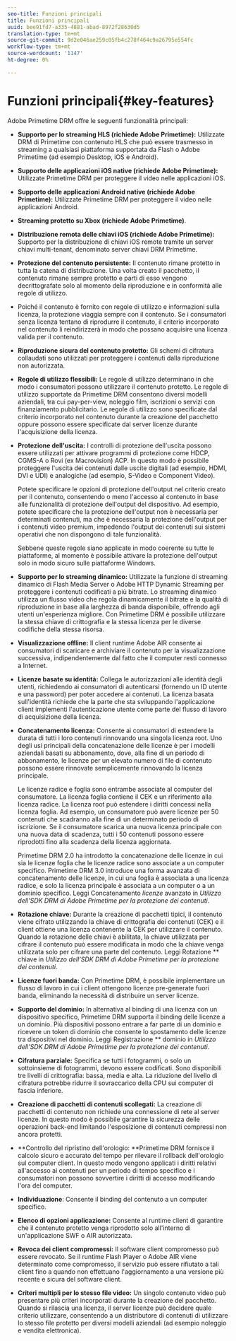 ```yaml
---
seo-title: Funzioni principali
title: Funzioni principali
uuid: bee91fd7-a335-4881-abad-8972f28630d5
translation-type: tm+mt
source-git-commit: 9d2e046ae259c05fb4c278f464c9a26795e554fc
workflow-type: tm+mt
source-wordcount: '1147'
ht-degree: 0%

---
```



# Funzioni principali{#key-features}

Adobe Primetime DRM offre le seguenti funzionalità principali:

* **Supporto per lo streaming HLS (richiede Adobe Primetime):** Utilizzate DRM di Primetime con contenuto HLS che può essere trasmesso in streaming a qualsiasi piattaforma supportata da Flash o Adobe Primetime (ad esempio Desktop, iOS e Android).
* **Supporto delle applicazioni iOS native (richiede Adobe Primetime):** Utilizzate Primetime DRM per proteggere il video nelle applicazioni iOS.
* **Supporto delle applicazioni Android native (richiede Adobe Primetime):** Utilizzate Primetime DRM per proteggere il video nelle applicazioni Android.
* **Streaming protetto su Xbox (richiede Adobe Primetime)**.
* **Distribuzione remota delle chiavi iOS (richiede Adobe Primetime):** Supporto per la distribuzione di chiavi iOS remote tramite un server chiavi multi-tenant, denominato server chiavi DRM Primetime.
* **Protezione del contenuto persistente:** Il contenuto rimane protetto in tutta la catena di distribuzione. Una volta creato il pacchetto, il contenuto rimane sempre protetto e parti di esso vengono decrittografate solo al momento della riproduzione e in conformità alle regole di utilizzo.
* Poiché il contenuto è fornito con regole di utilizzo e informazioni sulla licenza, la protezione viaggia sempre con il contenuto. Se i consumatori senza licenza tentano di riprodurre il contenuto, il criterio incorporato nel contenuto li reindirizzerà in modo che possano acquisire una licenza valida per il contenuto.
* **Riproduzione sicura del contenuto protetto:** Gli schemi di cifratura collaudati sono utilizzati per proteggere i contenuti dalla riproduzione non autorizzata.
* **Regole di utilizzo flessibili:** Le regole di utilizzo determinano in che modo i consumatori possono utilizzare il contenuto protetto. Le regole di utilizzo supportate da Primetime DRM consentono diversi modelli aziendali, tra cui pay-per-view, noleggio film, iscrizioni o servizi con finanziamento pubblicitario. Le regole di utilizzo sono specificate dal criterio incorporato nel contenuto durante la creazione del pacchetto oppure possono essere specificate dal server licenze durante l&#39;acquisizione della licenza.
* **Protezione dell&#39;uscita:** I controlli di protezione dell&#39;uscita possono essere utilizzati per attivare programmi di protezione come HDCP, CGMS-A o Rovi (ex Macrovision) ACP. In questo modo è possibile proteggere l&#39;uscita dei contenuti dalle uscite digitali (ad esempio, HDMI, DVI e UDI) e analogiche (ad esempio, S-Video e Component Video).

   Potete specificare le opzioni di protezione dell&#39;output nel criterio creato per il contenuto, consentendo o meno l&#39;accesso al contenuto in base alle funzionalità di protezione dell&#39;output del dispositivo. Ad esempio, potete specificare che la protezione dell&#39;output non è necessaria per determinati contenuti, ma che è necessaria la protezione dell&#39;output per i contenuti video premium, impedendo l&#39;output dei contenuti sui sistemi operativi che non dispongono di tale funzionalità.

   Sebbene queste regole siano applicate in modo coerente su tutte le piattaforme, al momento è possibile attivare la protezione dell&#39;output solo in modo sicuro sulle piattaforme Windows.

* **Supporto per lo streaming dinamico:** Utilizzate la funzione di streaming dinamico di Flash Media Server o Adobe HTTP Dynamic Streaming per proteggere i contenuti codificati a più bitrate. Lo streaming dinamico utilizza un flusso video che regola dinamicamente il bitrate e la qualità di riproduzione in base alla larghezza di banda disponibile, offrendo agli utenti un&#39;esperienza migliore. Con Primetime DRM è possibile utilizzare la stessa chiave di crittografia e la stessa licenza per le diverse codifiche della stessa risorsa.
* **Visualizzazione offline:** Il client runtime Adobe AIR consente ai consumatori di scaricare e archiviare il contenuto per la visualizzazione successiva, indipendentemente dal fatto che il computer resti connesso a Internet.
* **Licenze basate su identità:** Collega le autorizzazioni alle identità degli utenti, richiedendo ai consumatori di autenticarsi (fornendo un ID utente e una password) per poter accedere ai contenuti. La licenza basata sull&#39;identità richiede che la parte che sta sviluppando l&#39;applicazione client implementi l&#39;autenticazione utente come parte del flusso di lavoro di acquisizione della licenza.
* **Concatenamento licenza:** Consente ai consumatori di estendere la durata di tutti i loro contenuti rinnovando una singola licenza root. Uno degli usi principali della concatenazione delle licenze è per i modelli aziendali basati su abbonamento, dove, alla fine di un periodo di abbonamento, le licenze per un elevato numero di file di contenuto possono essere rinnovate semplicemente rinnovando la licenza principale.

   Le licenze radice e foglia sono entrambe associate al computer del consumatore. La licenza foglia contiene il CEK e un riferimento alla licenza radice. La licenza root può estendere i diritti concessi nella licenza foglia. Ad esempio, un consumatore può avere licenze per 50 contenuti che scadranno alla fine di un determinato periodo di iscrizione. Se il consumatore scarica una nuova licenza principale con una nuova data di scadenza, tutti i 50 contenuti possono essere riprodotti fino alla scadenza della licenza aggiornata.

   Primetime DRM 2.0 ha introdotto la concatenazione delle licenze in cui sia le licenze foglia che le licenze radice sono associate a un computer specifico. Primetime DRM 3.0 introduce una forma avanzata di concatenamento delle licenze, in cui una foglia è associata a una licenza radice, e solo la licenza principale è associata a un computer o a un dominio specifico. Leggi Concatenamento *licenze* avanzato in *Utilizzo dell’SDK DRM di Adobe Primetime per la protezione dei contenuti*.

* **Rotazione chiave:** Durante la creazione di pacchetti tipici, il contenuto viene cifrato utilizzando la chiave di crittografia dei contenuti (CEK) e il client ottiene una licenza contenente la CEK per utilizzare il contenuto. Quando la rotazione delle chiavi è abilitata, la chiave utilizzata per cifrare il contenuto può essere modificata in modo che la chiave venga utilizzata solo per cifrare una parte del contenuto. Leggi Rotazione ** chiave in *Utilizzo dell’SDK DRM di Adobe Primetime per la protezione dei contenuti*.

* **Licenze fuori banda:** Con Primetime DRM, è possibile implementare un flusso di lavoro in cui i client ottengono licenze pre-generate fuori banda, eliminando la necessità di distribuire un server licenze.
* **Supporto del dominio:** In alternativa al binding di una licenza con un dispositivo specifico, Primetime DRM supporta il binding delle licenze a un dominio. Più dispositivi possono entrare a far parte di un dominio e ricevere un token di dominio che consente lo spostamento delle licenze tra dispositivi nel dominio. Leggi Registrazione ** dominio in *Utilizzo dell’SDK DRM di Adobe Primetime per la protezione dei contenuti*.

* **Cifratura parziale:** Specifica se tutti i fotogrammi, o solo un sottoinsieme di fotogrammi, devono essere codificati. Sono disponibili tre livelli di crittografia: bassa, media e alta. La riduzione del livello di cifratura potrebbe ridurre il sovraccarico della CPU sui computer di fascia inferiore.
* **Creazione di pacchetti di contenuti scollegati:** La creazione di pacchetti di contenuto non richiede una connessione di rete al server licenze. In questo modo è possibile garantire la sicurezza delle operazioni back-end limitando l&#39;esposizione di contenuti compressi non ancora protetti.
* **Controllo del ripristino dell&#39;orologio: **Primetime DRM fornisce il calcolo sicuro e accurato del tempo per rilevare il rollback dell&#39;orologio sul computer client. In questo modo vengono applicati i diritti relativi all&#39;accesso ai contenuti per un periodo di tempo specifico e i consumatori non possono sovvertire i diritti di accesso modificando l&#39;ora del computer.
* **Individuazione**: Consente il binding del contenuto a un computer specifico.
* **Elenco di opzioni applicazione:** Consente al runtime client di garantire che il contenuto protetto venga riprodotto solo all&#39;interno di un&#39;applicazione SWF o AIR autorizzata.
* **Revoca dei client compromessi:** Il software client compromesso può essere revocato. Se il runtime Flash Player o Adobe AIR viene determinato come compromesso, il servizio può essere rifiutato a tali client fino a quando non effettuano l&#39;aggiornamento a una versione più recente e sicura del software client.
* **Criteri multipli per lo stesso file video:** Un singolo contenuto video può presentare più criteri incorporati durante la creazione del pacchetto. Quando si rilascia una licenza, il server licenze può decidere quale criterio utilizzare, consentendo a un distributore di contenuti di utilizzare lo stesso file protetto per diversi modelli aziendali (ad esempio noleggio e vendita elettronica).